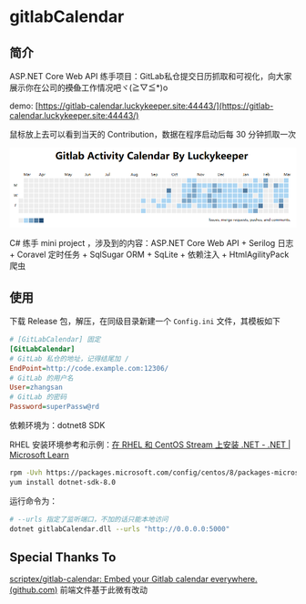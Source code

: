 # gitlabCalendar

## 简介

ASP.NET Core Web API 练手项目：GitLab私仓提交日历抓取和可视化，向大家展示你在公司的~~摸鱼~~工作情况吧ヾ(≧▽≦*)o

demo: [https://gitlab-calendar.luckykeeper.site:44443/](https://gitlab-calendar.luckykeeper.site:44443/)

鼠标放上去可以看到当天的 Contribution，数据在程序启动后每 30 分钟抓取一次

![deom](./images/demo.png)

C# 练手 mini project ，涉及到的内容：ASP.NET Core Web API + Serilog 日志 + Coravel 定时任务 + SqlSugar ORM + SqLite + 依赖注入 + HtmlAgilityPack 爬虫

## 使用

下载 Release 包，解压，在同级目录新建一个 `Config.ini` 文件，其模板如下

```ini
# [GitLabCalendar] 固定
[GitLabCalendar]
# GitLab 私仓的地址，记得结尾加 /
EndPoint=http://code.example.com:12306/
# GitLab 的用户名
User=zhangsan
# GitLab 的密码
Password=superPassw@rd
```

依赖环境为：dotnet8 SDK

RHEL 安装环境参考和示例：[在 RHEL 和 CentOS Stream 上安装 .NET - .NET | Microsoft Learn](https://learn.microsoft.com/zh-cn/dotnet/core/install/linux-rhel#dependencies)

```bash
rpm -Uvh https://packages.microsoft.com/config/centos/8/packages-microsoft-prod.rpm
yum install dotnet-sdk-8.0
```

运行命令为：

```bash
# --urls 指定了监听端口，不加的话只能本地访问
dotnet gitlabCalendar.dll --urls "http://0.0.0.0:5000"
```

## Special  Thanks  To

[scriptex/gitlab-calendar: Embed your Gitlab calendar everywhere. (github.com)](https://github.com/scriptex/gitlab-calendar) 前端文件基于此微有改动
